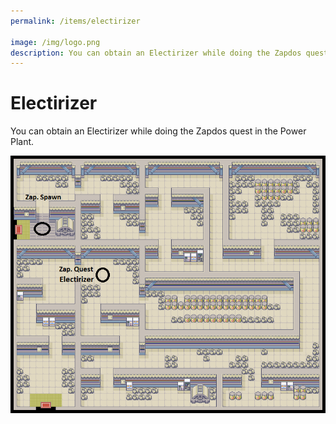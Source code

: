 ```yaml
---
permalink: /items/electirizer

image: /img/logo.png
description: You can obtain an Electirizer while doing the Zapdos quest in the Power Plant.
---
```


# Electirizer

You can obtain an Electirizer while doing the Zapdos quest in the Power Plant.

![electirizer](/img/maps/zapdos.png)
